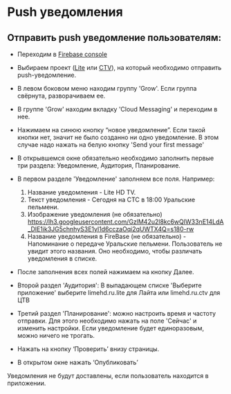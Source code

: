 # Push уведомления

## Отправить push уведомление пользователям:

* Переходим в [Firebase console](https://console.firebase.google.com/u/0/)
* Выбираем проект ([Lite](https://console.firebase.google.com/u/3/project/lite-hd-tv/overview) или [CTV](https://console.firebase.google.com/u/3/project/digital-tv-6f9c2/overview)), на который необходимо отправить push-уведомление.
* В левом боковом меню находим группу 'Grow'. Если группа свёрнута, разворачиваем ее.
* В группе 'Grow' находим вкладку 'Cloud Messaging' и переходим в нее.
* Нажимаем на синюю кнопку “новое уведомление”. Если такой кнопки нет, значит не было созданно ни одно уведомление. В этом случае надо нажать на белую кнопку 'Send your first message'
* В открывшемся окне обязательно необходимо заполнить первые три раздела: Уведомление, Аудитория, Планирование.
* В первом разделе 'Уведомление' заполняем все поля. Например: 
    1. Название уведомления - Lite HD TV. 
    2. Текст уведомления - Сегодня на СТС в 18:00 Уральские пельмени.
    3. Изображение уведомления (не обязательно) https://lh3.googleusercontent.com/GzlM42u2l8kc6wQIW33nE14LdA_DlE1ik3JG5chnhyS3E1yl1d6cczaOqi2qUWTX4Q=s180-rw
    4. Название уведомления в FireBase (не обязательно) - Напоминание о передаче Уральские пельмени. Пользователь не увидит этого названия. Оно необходимо, чтобы различать уведомления в списке.
* После заполнения всех полей нажимаем на кнопку Далее.
* Второй раздел 'Аудитория': В выпадающем списке 'Выберите приложение' выберите limehd.ru.lite для Лайта или limehd.ru.ctv для ЦТВ
* Третий раздел 'Планирование': можно настроить время и частоту отправки. Для этого необходимо нажать на поле 'Сейчас' и изменить настройки. Если уведомление будет единоразовым, можно ничего не трогать.

* Нажать на кнопку ‘Проверить’ внизу страницы. 
* В открытом окне нажать ‘Опубликовать’

Уведомления не будут доставлены, если пользователь находится в приложении.
